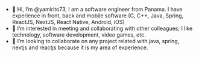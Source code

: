 - 👋 Hi, I’m @yamirito73, I am a software engineer from Panama.  I have experience in front, back and mobile software (C, C++, Java, Spring, ReactJS, NextJS, React Native, Android, iOS)
- 👀 I’m interested in meeting and collaborating with other colleagues; I like technology, software development, video games, etc.
- 💞️ I’m looking to collaborate on any project related with java, spring, nextjs and reactjs because it is my area of experience.


<!---
yamirito73/yamirito73 is a ✨ special ✨ repository because its `README.md` (this file) appears on your GitHub profile.
You can click the Preview link to take a look at your changes.
--->
